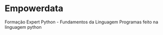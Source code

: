# Empowerdata
Formação Expert Python - Fundamentos da Linguagem
Programas feito na linguagem python
